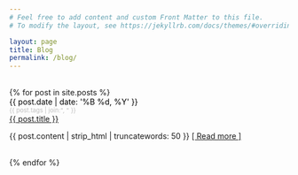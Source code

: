 ```yaml
---
# Feel free to add content and custom Front Matter to this file.
# To modify the layout, see https://jekyllrb.com/docs/themes/#overriding-theme-defaults

layout: page
title: Blog
permalink: /blog/
---
```

<main class="container">
  <div class="row">
    <div class="col-2">
      <br/>
      {% for post in site.posts %}
        <div class="post-meta" style="color:#000;">{{ post.date | date: '%B %d, %Y' }}  <div style="color:#c0c0c0;font-size: 11px;">{{ post.tags | join:", " }}</div> </div>
        <a class="post-link" href="{{ post.url }}">{{ post.title }}</a>
        <p class="post-meta">{{ post.content | strip_html | truncatewords: 50 }}
          <a class="post-link" href="{{ site.baseurl }}/{{ post.url }}" style="font-size: 14px;text-align:right;">[ Read more ]</a>
        </p>
      <br/>
      {% endfor %}
    </div>
  </div>
</main>
